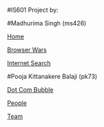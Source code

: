 #IS601 Project by:


#Madhurima Singh (ms426)

<a href="http://history-ms426.eastus.azurecontainer.io/index.html">Home</a>

<a href="http://history-ms426.eastus.azurecontainer.io/browser_wars.html">Browser Wars</a>

<a href="http://history-ms426.eastus.azurecontainer.io/internet_search.html">Internet Search</a>


#Pooja Kittanakere Balaji (pk73)

<a href="http://history-ms426.eastus.azurecontainer.io/dotcom_bubble.html">Dot Com Bubble</a>

<a href="http://history-ms426.eastus.azurecontainer.io/people.html">People</a>

<a href="http://history-ms426.eastus.azurecontainer.io/Team.html">Team</a>